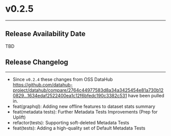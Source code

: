# v0.2.5
---

Release Availability Date
---
TBD

## Release Changelog
---
- Since `v0.2.4` these changes from OSS DataHub https://github.com/datahub-project/datahub/compare/2764c44977583d8a34a3425454e81a730b120829...1634edaf2522400ea1c12f6bfedc190c3382c531 have been pulled in.
- feat(graphql): Adding new offline features to dataset stats summary
- feat(metadata tests): Further Metadata Tests Improvements (Prep for Uplift)
- refactor(tests): Supporting soft-deleted Metadata Tests
- feat(tests): Adding a high-quality set of Default Metadata Tests